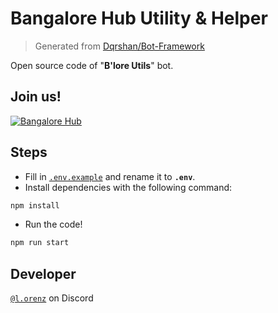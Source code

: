 # Bangalore Hub Utility & Helper

> Generated from [Dqrshan/Bot-Framework](https://github.com/Dqrshan/Bot-Framework)

Open source code of "**B'lore Utils**" bot.

## Join us!

[![Bangalore Hub](https://discordapp.com/api/guilds/1023702510730494012/widget.png?style=banner3)](https://dsc.gg/bangalore)

## Steps

-   Fill in [`.env.example`](https://github.com/Dqrshan/Bangalore-Hub/blob/main/.env.example) and rename it to **`.env`**.
-   Install dependencies with the following command:

```bash
npm install
```

-   Run the code!

```bash
npm run start
```

## Developer

[`@l.orenz`](https://discord.com/users/838620835282812969) on Discord
